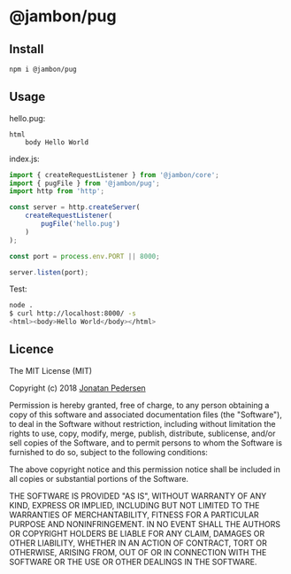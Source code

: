 # @jambon/pug

## Install

``` bash
npm i @jambon/pug
```

## Usage

hello.pug:

``` pug
html
    body Hello World
```

index.js:

``` javascript
import { createRequestListener } from '@jambon/core';
import { pugFile } from '@jambon/pug';
import http from 'http';

const server = http.createServer(
    createRequestListener(
        pugFile('hello.pug')
    )
);

const port = process.env.PORT || 8000;

server.listen(port);
```

Test:

``` bash
node .
$ curl http://localhost:8000/ -s
<html><body>Hello World</body></html>
```

## Licence

The MIT License (MIT)

Copyright (c) 2018 [Jonatan Pedersen](https://www.jonatanpedersen.com/)

Permission is hereby granted, free of charge, to any person obtaining a copy
of this software and associated documentation files (the "Software"), to deal
in the Software without restriction, including without limitation the rights
to use, copy, modify, merge, publish, distribute, sublicense, and/or sell
copies of the Software, and to permit persons to whom the Software is
furnished to do so, subject to the following conditions:

The above copyright notice and this permission notice shall be included in
all copies or substantial portions of the Software.

THE SOFTWARE IS PROVIDED "AS IS", WITHOUT WARRANTY OF ANY KIND, EXPRESS OR
IMPLIED, INCLUDING BUT NOT LIMITED TO THE WARRANTIES OF MERCHANTABILITY,
FITNESS FOR A PARTICULAR PURPOSE AND NONINFRINGEMENT. IN NO EVENT SHALL THE
AUTHORS OR COPYRIGHT HOLDERS BE LIABLE FOR ANY CLAIM, DAMAGES OR OTHER
LIABILITY, WHETHER IN AN ACTION OF CONTRACT, TORT OR OTHERWISE, ARISING FROM,
OUT OF OR IN CONNECTION WITH THE SOFTWARE OR THE USE OR OTHER DEALINGS IN
THE SOFTWARE.